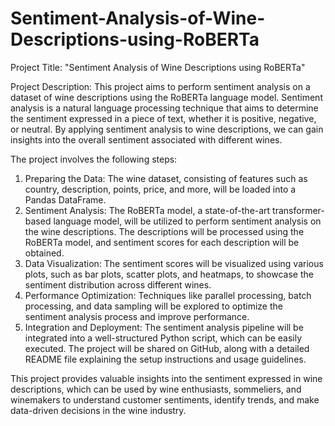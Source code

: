 # Sentiment-Analysis-of-Wine-Descriptions-using-RoBERTa

Project Title: "Sentiment Analysis of Wine Descriptions using RoBERTa"

Project Description:
This project aims to perform sentiment analysis on a dataset of wine descriptions using the RoBERTa language model. Sentiment analysis is a natural language processing technique that aims to determine the sentiment expressed in a piece of text, whether it is positive, negative, or neutral. By applying sentiment analysis to wine descriptions, we can gain insights into the overall sentiment associated with different wines.

The project involves the following steps:
1. Preparing the Data: The wine dataset, consisting of features such as country, description, points, price, and more, will be loaded into a Pandas DataFrame.
2. Sentiment Analysis: The RoBERTa model, a state-of-the-art transformer-based language model, will be utilized to perform sentiment analysis on the wine descriptions. The descriptions will be processed using the RoBERTa model, and sentiment scores for each description will be obtained.
3. Data Visualization: The sentiment scores will be visualized using various plots, such as bar plots, scatter plots, and heatmaps, to showcase the sentiment distribution across different wines.
4. Performance Optimization: Techniques like parallel processing, batch processing, and data sampling will be explored to optimize the sentiment analysis process and improve performance.
5. Integration and Deployment: The sentiment analysis pipeline will be integrated into a well-structured Python script, which can be easily executed. The project will be shared on GitHub, along with a detailed README file explaining the setup instructions and usage guidelines.

This project provides valuable insights into the sentiment expressed in wine descriptions, which can be used by wine enthusiasts, sommeliers, and winemakers to understand customer sentiments, identify trends, and make data-driven decisions in the wine industry.
